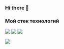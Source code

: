 ### Hi there 👋

<!--
**berstix/berstix** is a ✨ _special_ ✨ repository because its `README.md` (this file) appears on your GitHub profile.

Here are some ideas to get you started:

- 🔭 I’m currently working on ...
- 🌱 I’m currently learning ...
- 👯 I’m looking to collaborate on ...
- 🤔 I’m looking for help with ...
- 💬 Ask me about ...
- 📫 How to reach me: ...
- 😄 Pronouns: ...
- ⚡ Fun fact: ...
-->
### Мой стек технологий
<img src="https://img.shields.io/badge/HMTl5-green?style=for-the-badge&logo=HTML5&logoColor=black"> <img src="https://img.shields.io/badge/CSS -blue?style=for-the-badge&logo=CSS3&logoColor=black"/> <img src="https://img.shields.io/badge/telegram -blue?style=for-the-badge&logo=CSS3&logoColor=black"/>


<img src="https://img.shields.io/badge/НАДПИСЬ НА БЕЙДЖЕ-ЦВЕТ ФОНА?style=for-the-badge&logo=НАЗВАНИЕ ЛОГОТИПА&logoColor=ЦВЕТ ЛОГОТИПА"/>
